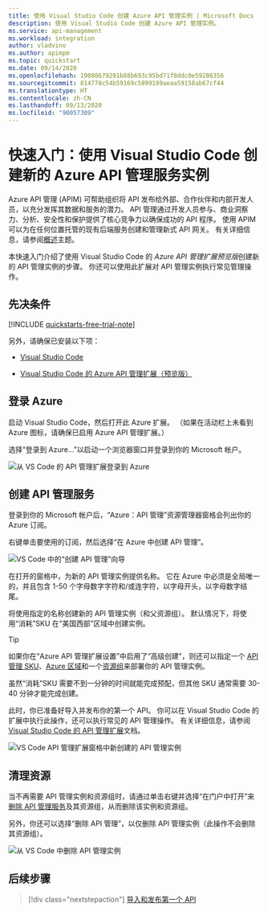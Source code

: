 ```yaml
---
title: 使用 Visual Studio Code 创建 Azure API 管理实例 | Microsoft Docs
description: 使用 Visual Studio Code 创建 Azure API 管理实例。
ms.service: api-management
ms.workload: integration
author: vladvino
ms.author: apimpm
ms.topic: quickstart
ms.date: 09/14/2020
ms.openlocfilehash: 19080679291b88b693c95bd71f8ddc0e59286356
ms.sourcegitcommit: 814778c54b59169c5899199aeaa59158ab67cf44
ms.translationtype: HT
ms.contentlocale: zh-CN
ms.lasthandoff: 09/13/2020
ms.locfileid: "90057309"
---
```

# <a name="quickstart-create-a-new-azure-api-management-service-instance-using-visual-studio-code"></a>快速入门：使用 Visual Studio Code 创建新的 Azure API 管理服务实例

Azure API 管理 (APIM) 可帮助组织将 API 发布给外部、合作伙伴和内部开发人员，以充分发挥其数据和服务的潜力。 API 管理通过开发人员参与、商业洞察力、分析、安全性和保护提供了核心竞争力以确保成功的 API 程序。 使用 APIM 可以为在任何位置托管的现有后端服务创建和管理新式 API 网关。 有关详细信息，请参阅[概述](api-management-key-concepts.md)主题。

本快速入门介绍了使用 Visual Studio Code 的 *Azure API 管理扩展预览版*创建新的 API 管理实例的步骤。 你还可以使用此扩展对 API 管理实例执行常见管理操作。

## <a name="prerequisites"></a>先决条件

[!INCLUDE [quickstarts-free-trial-note](../../includes/quickstarts-free-trial-note.md)]

另外，请确保已安装以下项：

- [Visual Studio Code](https://code.visualstudio.com/)

- [Visual Studio Code 的 Azure API 管理扩展（预览版）](https://marketplace.visualstudio.com/items?itemName=ms-azuretools.vscode-apimanagement&ssr=false#overview)

## <a name="sign-in-to-azure"></a>登录 Azure

启动 Visual Studio Code，然后打开此 Azure 扩展。 （如果在活动栏上未看到 Azure 图标，请确保已启用 Azure API 管理扩展。）

选择“登录到 Azure...”以启动一个浏览器窗口并登录到你的 Microsoft 帐户。

![从 VS Code 的 API 管理扩展登录到 Azure](./media/vscode-create-service-instance/vscode-apim-login.png)

## <a name="create-an-api-management-service"></a>创建 API 管理服务

登录到你的 Microsoft 帐户后，“Azure：API 管理”资源管理器窗格会列出你的 Azure 订阅。

右键单击要使用的订阅，然后选择“在 Azure 中创建 API 管理”。

![VS Code 中的“创建 API 管理”向导](./media/vscode-create-service-instance/vscode-apim-create.png)

在打开的窗格中，为新的 API 管理实例提供名称。 它在 Azure 中必须是全局唯一的，并且包含 1-50 个字母数字字符和/或连字符，以字母开头，以字母数字结尾。

将使用指定的名称创建新的 API 管理实例（和父资源组）。 默认情况下，将使用“消耗”SKU 在“美国西部”区域中创建实例。 

> [!TIP]
> 如果你在“Azure API 管理扩展设置”中启用了“高级创建”，则还可以指定一个 [API 管理 SKU](https://azure.microsoft.com/pricing/details/api-management/)、[Azure 区域](https://status.azure.com/en-us/status)和一个[资源组](../azure-resource-manager/management/overview.md)来部署你的 API 管理实例。
>
> 虽然“消耗”SKU 需要不到一分钟的时间就能完成预配，但其他 SKU 通常需要 30-40 分钟才能完成创建。

此时，你已准备好导入并发布你的第一个 API。 你可以在 Visual Studio Code 的扩展中执行此操作，还可以执行常见的 API 管理操作。 有关详细信息，请参阅 [Visual Studio Code 的 API 管理扩展](https://marketplace.visualstudio.com/items?itemName=ms-azuretools.vscode-apimanagement&ssr=false#overview)文档。

![VS Code API 管理扩展窗格中新创建的 API 管理实例](./media/vscode-create-service-instance/vscode-apim-instance.png)

## <a name="clean-up-resources"></a>清理资源

当不再需要 API 管理实例和资源组时，请通过单击右键并选择“在门户中打开”来[删除 API 管理服务](get-started-create-service-instance.md#clean-up-resources)及其资源组，从而删除该实例和资源组。

另外，你还可以选择“删除 API 管理”，以仅删除 API 管理实例（此操作不会删除其资源组）。

![从 VS Code 中删除 API 管理实例](./media/vscode-create-service-instance/vscode-apim-delete.png)

## <a name="next-steps"></a>后续步骤

> [!div class="nextstepaction"]
> [导入和发布第一个 API](import-and-publish.md)

